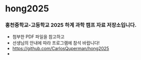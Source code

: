 # hong2025

### 홍천중학교-고등학교 2025 하계 과학 캠프 자료 저장소입니다.
* 첨부한 PDF 파일을 참고하고
* 선생님의 안내에 따라 프로그램에 참석 바랍니다!
* https://github.com/CarlosQuperman/hong2025
* 
